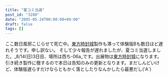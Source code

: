 ```yaml
---
title: "夏コミ当選"
post_id: "3288"
date: "2005-05-24T00:00:00+09:00"
draft: false
tags: []
---
```



ここ数日風邪こじらせて死亡中。[東方時封城](/!/thA/)製作も滞って体験版Bも数日ほど遅れそうです。申し訳ない。 そして少々報告が遅れましたが、夏コミ当選しました。_8/14(日)3日目、場所は西ち-06a_です。出展物は[東方時封城](/!/thA/)になります。  引き続き製作に徹するので本日は告知のみの更新となります。まだしんどいけど、体験版遅らすだけならともかく落としたりなんかしたら最悪だし('A`)
